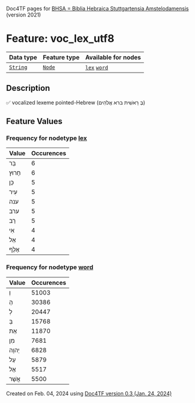 Doc4TF pages for [BHSA = Biblia Hebraica Stuttgartensia Amstelodamensis](https://github.com/etcbc/BHSA/tree/master/tf) (version 2021)
# Feature: voc_lex_utf8
Data type|Feature type|Available for nodes
---|---|---
[`String`](featurebydatatype.md#string)|[`Node`](featurebytype.md#node)| [`lex`](featurebynodetype.md#lex)  [`word`](featurebynodetype.md#word) 
## Description
✅ vocalized lexeme pointed-Hebrew (בְּ רֵאשִׁית ברא אֱלֹהִים)
## Feature Values
### Frequency for nodetype [lex](featurebynodetype.md#lex)
Value|Occurences
---|---
בַּר|6
חָרוּץ|6
כֵּן|5
עִיר|5
ענה|5
ערב|5
רַב|5
אִי|4
אֵל|4
אֶלֶף|4
### Frequency for nodetype [word](featurebynodetype.md#word)
Value|Occurences
---|---
וְ|51003
הַ|30386
לְ|20447
בְּ|15768
אֵת|11870
מִן|7681
יְהוָה|6828
עַל|5879
אֶל|5517
אֲשֶׁר|5500
 

Created on Feb. 04, 2024 using [Doc4TF  version 0.3 (Jan. 24, 2024)](https://github.com/tonyjurg/Doc4TF) 